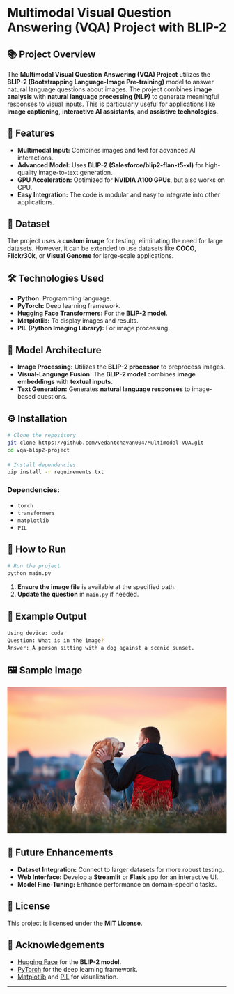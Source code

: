 # Multimodal Visual Question Answering (VQA) Project with BLIP-2

## 📚 **Project Overview**
The **Multimodal Visual Question Answering (VQA) Project** utilizes the **BLIP-2 (Bootstrapping Language-Image Pre-training)** model to answer natural language questions about images. The project combines **image analysis** with **natural language processing (NLP)** to generate meaningful responses to visual inputs. This is particularly useful for applications like **image captioning**, **interactive AI assistants**, and **assistive technologies**.

## 🚀 **Features**
- **Multimodal Input:** Combines images and text for advanced AI interactions.
- **Advanced Model:** Uses **BLIP-2 (Salesforce/blip2-flan-t5-xl)** for high-quality image-to-text generation.
- **GPU Acceleration:** Optimized for **NVIDIA A100 GPUs**, but also works on CPU.
- **Easy Integration:** The code is modular and easy to integrate into other applications.

## 📂 **Dataset**
The project uses a **custom image** for testing, eliminating the need for large datasets. However, it can be extended to use datasets like **COCO**, **Flickr30k**, or **Visual Genome** for large-scale applications.

## 🛠️ **Technologies Used**
- **Python:** Programming language.
- **PyTorch:** Deep learning framework.
- **Hugging Face Transformers:** For the **BLIP-2 model**.
- **Matplotlib:** To display images and results.
- **PIL (Python Imaging Library):** For image processing.

## 🧠 **Model Architecture**
- **Image Processing:** Utilizes the **BLIP-2 processor** to preprocess images.
- **Visual-Language Fusion:** The **BLIP-2 model** combines **image embeddings** with **textual inputs**.
- **Text Generation:** Generates **natural language responses** to image-based questions.

## ⚙️ **Installation**
```sh
# Clone the repository
git clone https://github.com/vedantchavan004/Multimodal-VQA.git
cd vqa-blip2-project

# Install dependencies
pip install -r requirements.txt
```

### **Dependencies:**
- `torch`
- `transformers`
- `matplotlib`
- `PIL`

## 🚦 **How to Run**
```sh
# Run the project
python main.py
```

1. **Ensure the image file** is available at the specified path.
2. **Update the question** in `main.py` if needed.

## 📝 **Example Output**
```sh
Using device: cuda
Question: What is in the image?
Answer: A person sitting with a dog against a scenic sunset.
```

## 🖼️ **Sample Image**
![Sample Image](images/stock-photo-159533631.jpg)

## 🎯 **Future Enhancements**
- **Dataset Integration:** Connect to larger datasets for more robust testing.
- **Web Interface:** Develop a **Streamlit** or **Flask** app for an interactive UI.
- **Model Fine-Tuning:** Enhance performance on domain-specific tasks.

## 📄 **License**
This project is licensed under the **MIT License**.

## 🙏 **Acknowledgements**
- [Hugging Face](https://huggingface.co/) for the **BLIP-2 model**.
- [PyTorch](https://pytorch.org/) for the deep learning framework.
- [Matplotlib](https://matplotlib.org/) and [PIL](https://pillow.readthedocs.io/) for visualization.

---

